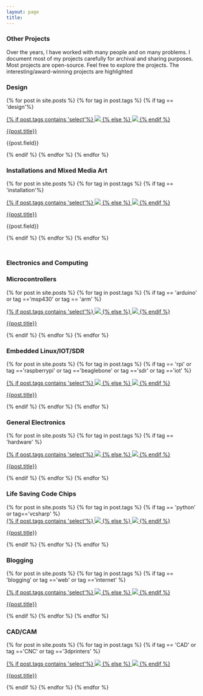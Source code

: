 ```yaml
---
layout: page
title:
---
```


<div class="projects">
<h3>Other Projects</h3>
<p>Over the years, I have worked with many people and on many problems. I document most of my projects carefully for archival and sharing purposes. Most projects are open-source. Feel free to explore the projects. The interesting/award-winning projects are <span class="select2">highlighted</span></p>
<h3>Design</h3>

  {% for post in site.posts %}
  {% for tag in post.tags %}
  {% if tag == 'design'%}
 <div class="project">
 <a href="{{post.url}}">
  {% if post.tags contains 'select'%}  
 <img class="select preview" src="http://res.cloudinary.com/indiantinker/image/fetch/w_200,h_200,c_fill,g_auto/{{post.image}}">
  {% else %}  
 <img src="http://res.cloudinary.com/indiantinker/image/fetch/w_200,h_200,c_fill,g_auto/{{post.image}}" class="preview">   
  {% endif %}
 <p>
 {{post.title}}
 </p></a>
<p class="domain">{{post.field}}</p>
 </div>

  {% endif %}
  {% endfor %}
  {% endfor %}
</div>

<div class="projects">
<h3>Installations and Mixed Media Art</h3>

  {% for post in site.posts %}
  {% for tag in post.tags %}
  {% if tag == 'installation'%}
 <div class="project">
 <a href="{{post.url}}">
 {% if post.tags contains 'select'%}  
 <img class="select preview" src="http://res.cloudinary.com/indiantinker/image/fetch/w_200,h_200,c_fill,g_auto/{{post.image}}">
  {% else %}  
 <img src="http://res.cloudinary.com/indiantinker/image/fetch/w_200,h_200,c_fill,g_auto/{{post.image}}" class="preview">   
  {% endif %}
 <p>
 {{post.title}}
 </p></a>
<p class="domain">{{post.field}}</p>
 </div>

  {% endif %}
  {% endfor %}
  {% endfor %}
</div>
<br>

<h3 style="margin-top:1rem;">Electronics and Computing</h3>
<div class="projects">
<h3>Microcontrollers</h3>

  {% for post in site.posts %}
  {% for tag in post.tags %}
  {% if tag == 'arduino' or tag =='msp430' or tag == 'arm' %}
 <div class="project">
 <a href="{{post.url}}">
  {% if post.tags contains 'select'%}  
 <img class="select preview" src="http://res.cloudinary.com/indiantinker/image/fetch/w_200,h_200,c_fill,g_auto/{{post.image}}">
  {% else %}  
 <img src="http://res.cloudinary.com/indiantinker/image/fetch/w_200,h_200,c_fill,g_auto/{{post.image}}" class="preview">   
  {% endif %}
 <p>
 {{post.title}}
 </p></a>
 </div>

  {% endif %}
  {% endfor %}
  {% endfor %}
</div>
<div class="projects">
<h3>Embedded Linux/IOT/SDR</h3>

  {% for post in site.posts %}
  {% for tag in post.tags %}
  {% if tag == 'rpi' or tag =='raspberrypi' or tag =='beaglebone' or tag =='sdr' or tag =='iot' %}
   <div class="project">
 <a href="{{post.url}}">
  {% if post.tags contains 'select'%}  
 <img class="select preview" src="http://res.cloudinary.com/indiantinker/image/fetch/w_200,h_200,c_fill,g_auto/{{post.image}}">
  {% else %}  
 <img src="http://res.cloudinary.com/indiantinker/image/fetch/w_200,h_200,c_fill,g_auto/{{post.image}}" class="preview">   
  {% endif %}
 <p>
 {{post.title}}
 </p></a>
 </div>
	
  {% endif %}
  {% endfor %}
  {% endfor %}
</div>
<div class="projects">
<h3>General Electronics</h3>

  {% for post in site.posts %}
  {% for tag in post.tags %}
  {% if tag == 'hardware' %}
   <div class="project">
 <a href="{{post.url}}">
  {% if post.tags contains 'select'%}  
 <img class="select preview" src="http://res.cloudinary.com/indiantinker/image/fetch/w_200,h_200,c_fill,g_auto/{{post.image}}">
  {% else %}  
 <img src="http://res.cloudinary.com/indiantinker/image/fetch/w_200,h_200,c_fill,g_auto/{{post.image}}" class="preview">   
  {% endif %}
 <p>
 {{post.title}}
 </p></a>
 </div>

	
  {% endif %}
  {% endfor %}
  {% endfor %}
</div>
<div class="projects">
<h3>Life Saving Code Chips</h3>
{% for post in site.posts %}
  {% for tag in post.tags %}
  {% if tag == 'python' or tag=='vcsharp' %}
   <div class="project">
 <a href="{{post.url}}">
 {% if post.tags contains 'select'%}  
 <img class="select preview" src="http://res.cloudinary.com/indiantinker/image/fetch/w_200,h_200,c_fill,g_auto/{{post.image}}">
  {% else %}  
 <img src="http://res.cloudinary.com/indiantinker/image/fetch/w_200,h_200,c_fill,g_auto/{{post.image}}" class="preview">   
  {% endif %}
 <p>
 {{post.title}}
 </p></a>
 </div>

	
  {% endif %}
  {% endfor %}
  {% endfor %}
</div>

<div class="projects">
<h3>Blogging</h3>

  {% for post in site.posts %}
  {% for tag in post.tags %}
  {% if tag == 'blogging' or tag =='web' or tag =='internet' %}
   <div class="project">
 <a href="{{post.url}}">
  {% if post.tags contains 'select'%}  
 <img class="select preview" src="http://res.cloudinary.com/indiantinker/image/fetch/w_200,h_200,c_fill,g_auto/{{post.image}}">
  {% else %}  
 <img src="http://res.cloudinary.com/indiantinker/image/fetch/w_200,h_200,c_fill,g_auto/{{post.image}}" class="preview">   
  {% endif %}
 <p>
 {{post.title}}
 </p></a>
 </div>

  {% endif %}
  {% endfor %}
  {% endfor %}
</div>


<div class="projects">
<h3>CAD/CAM</h3> 

  {% for post in site.posts %}
  {% for tag in post.tags %}
  {% if tag == 'CAD' or tag =='CNC' or tag =='3dprinters' %}
   <div class="project">
 <a href="{{post.url}}">
 {% if post.tags contains 'select'%}  
 <img class="select preview" src="http://res.cloudinary.com/indiantinker/image/fetch/w_200,h_200,c_fill,g_auto/{{post.image}}">
  {% else %}  
 <img src="http://res.cloudinary.com/indiantinker/image/fetch/w_200,h_200,c_fill,g_auto/{{post.image}}" class="preview">   
  {% endif %}
 <p>
 {{post.title}}
 </p></a>
 </div>
	
  {% endif %}
  {% endfor %}
  {% endfor %}

</div>








